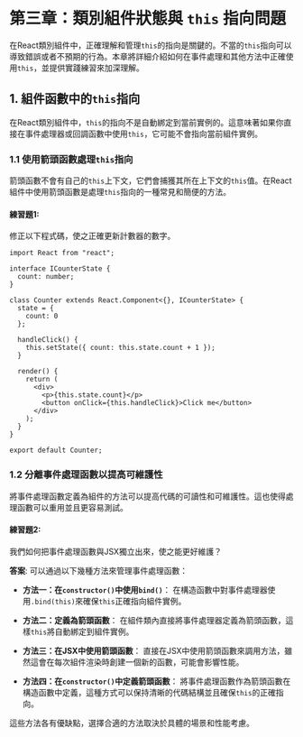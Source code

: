 # 第三章：類別組件狀態與 `this` 指向問題

在React類別組件中，正確理解和管理`this`的指向是關鍵的。不當的`this`指向可以導致錯誤或者不預期的行為。本章將詳細介紹如何在事件處理和其他方法中正確使用`this`，並提供實踐練習來加深理解。

## 1. 組件函數中的`this`指向

在React類別組件中，`this`的指向不是自動綁定到當前實例的。這意味著如果你直接在事件處理器或回調函數中使用`this`，它可能不會指向當前組件實例。

### 1.1 使用箭頭函數處理`this`指向

箭頭函數不會有自己的`this`上下文，它們會捕獲其所在上下文的`this`值。在React組件中使用箭頭函數是處理`this`指向的一種常見和簡便的方法。

#### 練習題1:
修正以下程式碼，使之正確更新計數器的數字。

```tsx
import React from "react";

interface ICounterState {
  count: number;
}

class Counter extends React.Component<{}, ICounterState> {
  state = {
    count: 0
  };

  handleClick() {
    this.setState({ count: this.state.count + 1 });
  }

  render() {
    return (
      <div>
        <p>{this.state.count}</p>
        <button onClick={this.handleClick}>Click me</button>
      </div>
    );
  }
}

export default Counter;
```

### 1.2 分離事件處理函數以提高可維護性

將事件處理函數定義為組件的方法可以提高代碼的可讀性和可維護性。這也使得處理函數可以重用並且更容易測試。

#### 練習題2:
我們如何把事件處理函數與JSX獨立出來，使之能更好維護？

**答案**:
可以通過以下幾種方法來管理事件處理函數：

- **方法一：在`constructor()`中使用`bind()`**：
  在構造函數中對事件處理器使用`.bind(this)`來確保`this`正確指向組件實例。

- **方法二：定義為箭頭函數**：
  在組件類內直接將事件處理器定義為箭頭函數，這樣`this`將自動綁定到組件實例。

- **方法三：在JSX中使用箭頭函數**：
  直接在JSX中使用箭頭函數來調用方法，雖然這會在每次組件渲染時創建一個新的函數，可能會影響性能。

- **方法四：在`constructor()`中定義箭頭函數**：
  將事件處理函數作為箭頭函數在構造函數中定義，這種方式可以保持清晰的代碼結構並且確保`this`的正確指向。

這些方法各有優缺點，選擇合適的方法取決於具體的場景和性能考慮。